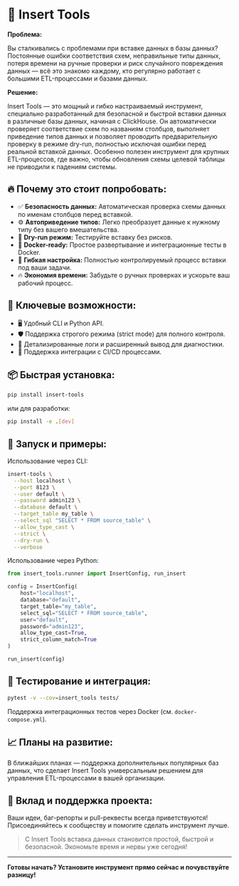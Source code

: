 # 🚀 Insert Tools

**Проблема:**

Вы сталкивались с проблемами при вставке данных в базы данных? Постоянные ошибки соответствия схем, неправильные типы данных, потеря времени на ручные проверки и риск случайного повреждения данных — всё это знакомо каждому, кто регулярно работает с большими ETL-процессами и базами данных.

**Решение:**

Insert Tools — это мощный и гибко настраиваемый инструмент, специально разработанный для безопасной и быстрой вставки данных в различные базы данных, начиная с ClickHouse. Он автоматически проверяет соответствие схем по названиям столбцов, выполняет приведение типов данных и позволяет проводить предварительную проверку в режиме dry-run, полностью исключая ошибки перед реальной вставкой данных. Особенно полезен инструмент для крупных ETL-процессов, где важно, чтобы обновления схемы целевой таблицы не приводили к падениям системы.

## 🔥 Почему это стоит попробовать:

- ✅ **Безопасность данных:** Автоматическая проверка схемы данных по именам столбцов перед вставкой.
- ⚙️ **Автоприведение типов:** Легко преобразует данные к нужному типу без вашего вмешательства.
- 🚧 **Dry-run режим:** Тестируйте вставку без рисков.
- 🐳 **Docker-ready:** Простое развертывание и интеграционные тесты в Docker.
- 🔧 **Гибкая настройка:** Полностью контролируемый процесс вставки под ваши задачи.
- 🔥 **Экономия времени:** Забудьте о ручных проверках и ускорьте ваш рабочий процесс.

## 🎯 Ключевые возможности:

- 🖥️ Удобный CLI и Python API.
- 🛡️ Поддержка строгого режима (strict mode) для полного контроля.
- 📌 Детализированные логи и расширенный вывод для диагностики.
- 🔄 Поддержка интеграции с CI/CD процессами.

## 📦 Быстрая установка:

```bash
pip install insert-tools
```

или для разработки:

```bash
pip install -e .[dev]
```

## 🚀 Запуск и примеры:

Использование через CLI:

```bash
insert-tools \
  --host localhost \
  --port 8123 \
  --user default \
  --password admin123 \
  --database default \
  --target_table my_table \
  --select_sql "SELECT * FROM source_table" \
  --allow_type_cast \
  --strict \
  --dry-run \
  --verbose
```

Использование через Python:

```python
from insert_tools.runner import InsertConfig, run_insert

config = InsertConfig(
    host="localhost",
    database="default",
    target_table="my_table",
    select_sql="SELECT * FROM source_table",
    user="default",
    password="admin123",
    allow_type_cast=True,
    strict_column_match=True
)

run_insert(config)
```

## 🧪 Тестирование и интеграция:

```bash
pytest -v --cov=insert_tools tests/
```

Поддержка интеграционных тестов через Docker (см. `docker-compose.yml`).

## 📈 Планы на развитие:

В ближайших планах — поддержка дополнительных популярных баз данных, что сделает Insert Tools универсальным решением для управления ETL-процессами в вашей организации.

## 🤝 Вклад и поддержка проекта:

Ваши идеи, баг-репорты и pull-реквесты всегда приветствуются! Присоединяйтесь к сообществу и помогите сделать инструмент лучше.

> С Insert Tools вставка данных становится простой, быстрой и безопасной. Экономьте время и нервы уже сегодня!

---

**Готовы начать? Установите инструмент прямо сейчас и почувствуйте разницу!**
